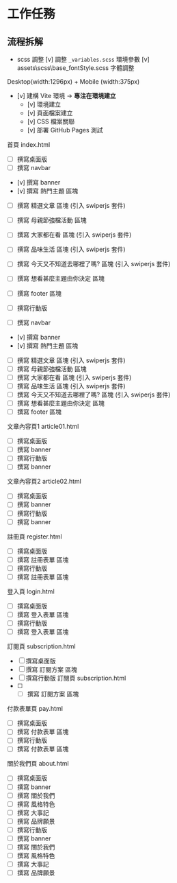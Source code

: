 # 工作任務

## 流程拆解

- scss 調整
[v] 調整 `_variables.scss` 環境參數
[v] assets\scss\base\_fontStyle.scss 字體調整

Desktop(width:1296px) + Mobile (width:375px)

- [v]  建構 Vite 環境 → **專注在環境建立**
  - [v]  環境建立
  - [v]  頁面檔案建立
  - [v]  CSS 檔案關聯
  - [v]  部署 GitHub Pages 測試
  
首頁 index.html

- [ ]  撰寫桌面版
  - [ ]  撰寫 navbar
  - [v]  撰寫 banner
  - [v]  撰寫 熱門主題 區塊
  - [ ]  撰寫 精選文章 區塊 (引入 swiperjs 套件)
  - [ ]  撰寫 母親節強檔活動 區塊
  - [ ]  撰寫 大家都在看 區塊 (引入 swiperjs 套件)
  - [ ]  撰寫 品味生活 區塊 (引入 swiperjs 套件)
  - [ ]  撰寫 今天又不知道去哪裡了嗎? 區塊 (引入 swiperjs 套件)
  - [ ]  撰寫 想看甚麼主題由你決定 區塊
  - [ ]  撰寫 footer 區塊

- [ ]  撰寫行動版
  - [ ]  撰寫 navbar
  - [v]  撰寫 banner
  - [v]  撰寫 熱門主題 區塊
  - [ ]  撰寫 精選文章 區塊 (引入 swiperjs 套件)
  - [ ]  撰寫 母親節強檔活動 區塊
  - [ ]  撰寫 大家都在看 區塊 (引入 swiperjs 套件)
  - [ ]  撰寫 品味生活 區塊 (引入 swiperjs 套件)
  - [ ]  撰寫 今天又不知道去哪裡了嗎? 區塊 (引入 swiperjs 套件)
  - [ ]  撰寫 想看甚麼主題由你決定 區塊
  - [ ]  撰寫 footer 區塊

文章內容頁1  article01.html

- [ ]  撰寫桌面版
  - [ ]  撰寫 banner
- [ ]  撰寫行動版
  - [ ]  撰寫 banner

文章內容頁2  article02.html

- [ ]  撰寫桌面版
  - [ ]  撰寫 banner
- [ ]  撰寫行動版
  - [ ]  撰寫 banner

註冊頁  register.html
- [ ]  撰寫桌面版 
  - [ ]  撰寫 註冊表單 區塊
- [ ]  撰寫行動版 
  - [ ]  撰寫 註冊表單 區塊

登入頁 login.html

- [ ]  撰寫桌面版 
  - [ ]  撰寫 登入表單 區塊
- [ ]  撰寫行動版
  - [ ]  撰寫 登入表單  區塊

訂閱頁  subscription.html
- [ ]  撰寫桌面版 
  - [ ]  撰寫 訂閱方案 區塊
- [ ]  撰寫行動版 訂閱頁  subscription.html
- [ ]  
  - [ ]  撰寫 訂閱方案 區塊  

付款表單頁 pay.html

- [ ]  撰寫桌面版 
  - [ ]  撰寫 付款表單 區塊  
- [ ]  撰寫行動版
  - [ ]  撰寫 付款表單 區塊

關於我們頁 about.html
- [ ]  撰寫桌面版 
  - [ ]  撰寫 banner
  - [ ]  撰寫 關於我們
  - [ ]  撰寫 風格特色
  - [ ]  撰寫 大事記
  - [ ]  撰寫 品牌願景  
- [ ]  撰寫行動版 
  - [ ]  撰寫 banner
  - [ ]  撰寫 關於我們
  - [ ]  撰寫 風格特色
  - [ ]  撰寫 大事記
  - [ ]  撰寫 品牌願景